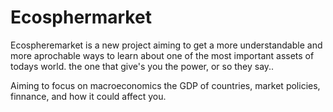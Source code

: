 # Ecosphermarket

Ecospheremarket is a new project aiming to get a more understandable and more aprochable ways to learn about one of the most important assets of todays world. the one that give's you the power, or so they say..

Aiming to focus on macroeconomics the GDP of countries, market policies, finnance,  and how it could affect you.




